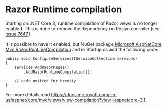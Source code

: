 # Razor Runtime compilation

Starting on .NET Core 3, runtime compilation of Razor views is no longer enabled. This is done to remove the dependency on Roslyn compiler (see [Issue 7647](https://github.com/dotnet/aspnetcore/issues/7647)).

It is possible to have it enabled, but NuGet package[ Microsoft.AspNetCore Mvc.Razor.RuntimeCompilation](https://www.nuget.org/packages/Microsoft.AspNetCore.Mvc.Razor.RuntimeCompilation/) and in Startup.cs add the following code:

```
public void ConfigureServices(IServiceCollection services)
{
    services.AddRazorPages()
        .AddRazorRuntimeCompilation();

    // code omitted for brevity
}
```


For more details read https://docs.microsoft.com/en-us/aspnet/core/mvc/views/view-compilation?view=aspnetcore-3.1.